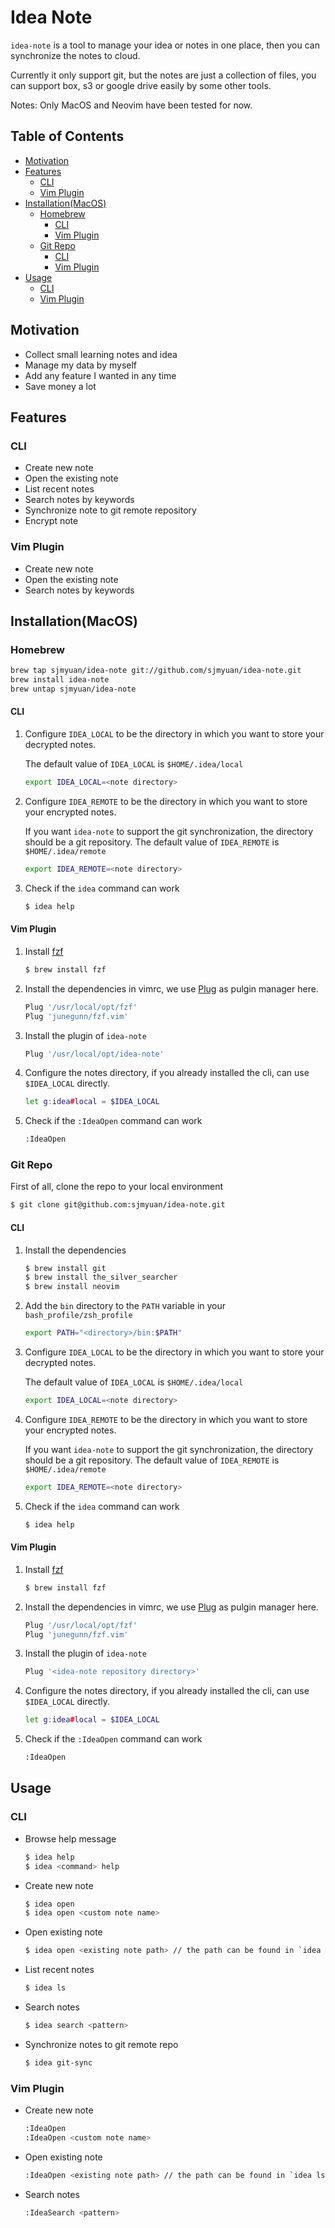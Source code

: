 # Idea Note

`idea-note` is a tool to manage your idea or notes in one place,
then you can synchronize the notes to cloud. 

Currently it only support git, but the notes are just a collection of files,
you can support box, s3 or google drive easily by some other tools.

Notes: Only MacOS and Neovim have been tested for now.

## Table of Contents

* [Motivation](#motivation)
* [Features](#features)
  * [CLI](#cli)
  * [Vim Plugin](#vim-plugin)
* [Installation(MacOS)](#installationmacos)
  * [Homebrew](#homebrew)
    * [CLI](#cli-1)
    * [Vim Plugin](#vim-plugin-1)
  * [Git Repo](#git-repo)
    * [CLI](#cli-2)
    * [Vim Plugin](#vim-plugin-2)
* [Usage](#usage)
  * [CLI](#cli-2)
  * [Vim Plugin](#vim-plugin-2)

## Motivation

* Collect small learning notes and idea
* Manage my data by myself
* Add any feature I wanted in any time
* Save money a lot

## Features

### CLI

* Create new note
* Open the existing note
* List recent notes
* Search notes by keywords
* Synchronize note to git remote repository
* Encrypt note

### Vim Plugin

* Create new note
* Open the existing note
* Search notes by keywords

## Installation(MacOS)

### Homebrew

```sh
brew tap sjmyuan/idea-note git://github.com/sjmyuan/idea-note.git
brew install idea-note
brew untap sjmyuan/idea-note
```

#### CLI

1. Configure `IDEA_LOCAL` to be the directory in which you want to store your decrypted notes. 

   The default value of `IDEA_LOCAL` is `$HOME/.idea/local`

   ```sh
   export IDEA_LOCAL=<note directory>
   ```

2. Configure `IDEA_REMOTE` to be the directory in which you want to store your encrypted notes. 

   If you want `idea-note` to support the git synchronization, the directory should be a git repository.
   The default value of `IDEA_REMOTE` is `$HOME/.idea/remote`

   ```sh
   export IDEA_REMOTE=<note directory>
   ```

3. Check if the `idea` command can work 

   ```sh
   $ idea help
   ```

#### Vim Plugin

1. Install [fzf](https://github.com/junegunn/fzf)

    ```sh
    $ brew install fzf
    ```

2. Install the dependencies in vimrc, we use [Plug](https://github.com/junegunn/vim-plug) as pulgin manager here.

    ```sh
    Plug '/usr/local/opt/fzf'
    Plug 'junegunn/fzf.vim'
    ```

3. Install the plugin of `idea-note`

    ```sh
    Plug '/usr/local/opt/idea-note'
    ```

4. Configure the notes directory, if you already installed the cli, can use `$IDEA_LOCAL` directly.

    ```sh
    let g:idea#local = $IDEA_LOCAL
    ```

5. Check if the `:IdeaOpen` command can work

    ```sh
    :IdeaOpen
    ```

### Git Repo

First of all, clone the repo to your local environment

```sh
$ git clone git@github.com:sjmyuan/idea-note.git
```

#### CLI

1. Install the dependencies

   ```sh
   $ brew install git
   $ brew install the_silver_searcher
   $ brew install neovim
   ```

2. Add the `bin` directory to the `PATH` variable in your `bash_profile/zsh_profile`

   ```sh
   export PATH="<directory>/bin:$PATH"
   ```

3. Configure `IDEA_LOCAL` to be the directory in which you want to store your decrypted notes. 

   The default value of `IDEA_LOCAL` is `$HOME/.idea/local`

   ```sh
   export IDEA_LOCAL=<note directory>
   ```

4. Configure `IDEA_REMOTE` to be the directory in which you want to store your encrypted notes. 

   If you want `idea-note` to support the git synchronization, the directory should be a git repository.
   The default value of `IDEA_REMOTE` is `$HOME/.idea/remote`

   ```sh
   export IDEA_REMOTE=<note directory>
   ```

5. Check if the `idea` command can work 

   ```sh
   $ idea help
   ```

#### Vim Plugin

1. Install [fzf](https://github.com/junegunn/fzf)

    ```sh
    $ brew install fzf
    ```

2. Install the dependencies in vimrc, we use [Plug](https://github.com/junegunn/vim-plug) as pulgin manager here.

    ```sh
    Plug '/usr/local/opt/fzf'
    Plug 'junegunn/fzf.vim'
    ```

3. Install the plugin of `idea-note`

    ```sh
    Plug '<idea-note repository directory>'
    ```

4. Configure the notes directory, if you already installed the cli, can use `$IDEA_LOCAL` directly.

    ```sh
    let g:idea#local = $IDEA_LOCAL
    ```

5. Check if the `:IdeaOpen` command can work

    ```sh
    :IdeaOpen
    ```

## Usage


### CLI

* Browse help message

  ```sh
  $ idea help
  $ idea <command> help
  ```

* Create new note

  ```sh
  $ idea open
  $ idea open <custom note name>
  ```
* Open existing note

  ```sh
  $ idea open <existing note path> // the path can be found in `idea ls`
  ```

* List recent notes

  ```sh
  $ idea ls
  ```

* Search notes

  ```sh
  $ idea search <pattern>
  ```

* Synchronize notes to git remote repo

  ```sh
  $ idea git-sync
  ```

### Vim Plugin

* Create new note

  ```sh
  :IdeaOpen
  :IdeaOpen <custom note name>
  ```
* Open existing note

  ```sh
  :IdeaOpen <existing note path> // the path can be found in `idea ls`
  ```

* Search notes

  ```sh
  :IdeaSearch <pattern>
  ```

